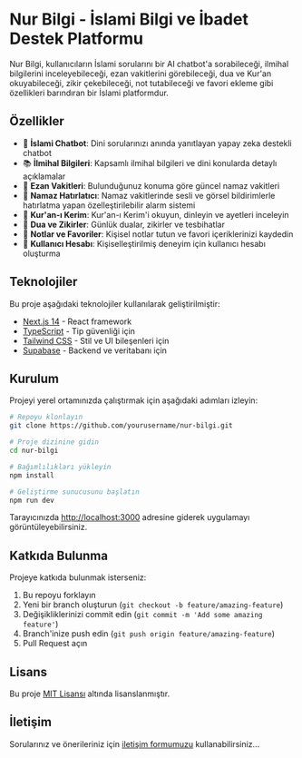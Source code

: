 # Nur Bilgi - İslami Bilgi ve İbadet Destek Platformu

Nur Bilgi, kullanıcıların İslami sorularını bir AI chatbot'a sorabileceği, ilmihal bilgilerini inceleyebileceği, ezan vakitlerini görebileceği, dua ve Kur'an okuyabileceği, zikir çekebileceği, not tutabileceği ve favori ekleme gibi özellikleri barındıran bir İslami platformdur.

## Özellikler

- 🤖 **İslami Chatbot**: Dini sorularınızı anında yanıtlayan yapay zeka destekli chatbot
- 📚 **İlmihal Bilgileri**: Kapsamlı ilmihal bilgileri ve dini konularda detaylı açıklamalar
- 🕌 **Ezan Vakitleri**: Bulunduğunuz konuma göre güncel namaz vakitleri
- 🔔 **Namaz Hatırlatıcı**: Namaz vakitlerinde sesli ve görsel bildirimlerle hatırlatma yapan özelleştirilebilir alarm sistemi
- 📖 **Kur'an-ı Kerim**: Kur'an-ı Kerim'i okuyun, dinleyin ve ayetleri inceleyin
- 🤲 **Dua ve Zikirler**: Günlük dualar, zikirler ve tesbihatlar
- 📝 **Notlar ve Favoriler**: Kişisel notlar tutun ve favori içeriklerinizi kaydedin
- 👤 **Kullanıcı Hesabı**: Kişiselleştirilmiş deneyim için kullanıcı hesabı oluşturma

## Teknolojiler

Bu proje aşağıdaki teknolojiler kullanılarak geliştirilmiştir:

- [Next.js 14](https://nextjs.org/) - React framework
- [TypeScript](https://www.typescriptlang.org/) - Tip güvenliği için
- [Tailwind CSS](https://tailwindcss.com/) - Stil ve UI bileşenleri için
- [Supabase](https://supabase.io/) - Backend ve veritabanı için

## Kurulum

Projeyi yerel ortamınızda çalıştırmak için aşağıdaki adımları izleyin:

```bash
# Repoyu klonlayın
git clone https://github.com/yourusername/nur-bilgi.git

# Proje dizinine gidin
cd nur-bilgi

# Bağımlılıkları yükleyin
npm install

# Geliştirme sunucusunu başlatın
npm run dev
```

Tarayıcınızda [http://localhost:3000](http://localhost:3000) adresine giderek uygulamayı görüntüleyebilirsiniz.

## Katkıda Bulunma

Projeye katkıda bulunmak isterseniz:

1. Bu repoyu forklayın
2. Yeni bir branch oluşturun (`git checkout -b feature/amazing-feature`)
3. Değişikliklerinizi commit edin (`git commit -m 'Add some amazing feature'`)
4. Branch'inize push edin (`git push origin feature/amazing-feature`)
5. Pull Request açın

## Lisans

Bu proje [MIT Lisansı](LICENSE) altında lisanslanmıştır.

## İletişim

Sorularınız ve önerileriniz için [iletişim formumuzu](https://nur-bilgi.com/contact) kullanabilirsiniz...
